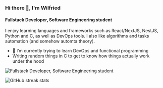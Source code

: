 ### Hi there 👋, I'm Wilfried
#### Fullstack Developer, Software Engineering student
I enjoy learning languages and frameworks such as React/NextJS, NestJS, Python and C, as well as DevOps tools.
I also like algorithms and tasks automation (and somehow automta theory).

- 🌱 I’m currently trying to learn DevOps and functional programming
- Writing random things in C to get to know how things actually work under the hood

![Fullstack Developer, Software Engineering student](https://images.unsplash.com/photo-1550745165-9bc0b252726f?ixlib=rb-4.0.3&ixid=M3wxMjA3fDB8MHxwaG90by1wYWdlfHx8fGVufDB8fHx8fA%3D%3D&auto=format&fit=crop&w=1470&q=80)

![GitHub streak stats](https://streak-stats.demolab.com/?user=wilfreud)  
